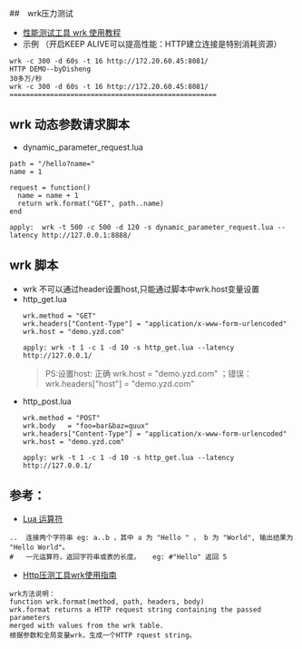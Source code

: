 ##　wrk压力测试
- [性能测试工具 wrk 使用教程](https://www.cnblogs.com/quanxiaoha/p/10661650.html)
- 示例 （开启KEEP ALIVE可以提高性能：HTTP建立连接是特别消耗资源）

```
wrk -c 300 -d 60s -t 16 http://172.20.60.45:8081/
HTTP DEMO--byDisheng
30多万/秒
wrk -c 300 -d 60s -t 16 http://172.20.60.45:8081/
===================================================

```

## wrk 动态参数请求脚本
- dynamic_parameter_request.lua
```
path = "/hello?name="
name = 1

request = function()
  name = name + 1
  return wrk.format("GET", path..name)
end

apply:  wrk -t 500 -c 500 -d 120 -s dynamic_parameter_request.lua --latency http://127.0.0.1:8888/
```

## wrk 脚本 
- wrk 不可以通过header设置host,只能通过脚本中wrk.host变量设置
- http_get.lua
    ```
    wrk.method = "GET"
    wrk.headers["Content-Type"] = "application/x-www-form-urlencoded"
    wrk.host = "demo.yzd.com"
    
    apply: wrk -t 1 -c 1 -d 10 -s http_get.lua --latency http://127.0.0.1/
    ```
    > PS:设置host: 正确 wrk.host = "demo.yzd.com" ；错误：wrk.headers["host"] = "demo.yzd.com"
- http_post.lua
    ```
    wrk.method = "POST"
    wrk.body   = "foo=bar&baz=quux"
    wrk.headers["Content-Type"] = "application/x-www-form-urlencoded"
    wrk.host = "demo.yzd.com"
    
    apply: wrk -t 1 -c 1 -d 10 -s http_get.lua --latency http://127.0.0.1/
    ```
## 参考：
- [Lua 运算符](https://www.runoob.com/lua/lua-miscellaneous-operator.html)
```
..	连接两个字符串	eg: a..b ，其中 a 为 "Hello " ， b 为 "World", 输出结果为 "Hello World"。
#	一元运算符，返回字符串或表的长度。	eg: #"Hello" 返回 5
```
- [Http压测工具wrk使用指南](https://www.cnblogs.com/jiftle/p/7158291.html)
```
wrk方法说明：
function wrk.format(method, path, headers, body)
wrk.format returns a HTTP request string containing the passed parameters
merged with values from the wrk table.
根据参数和全局变量wrk，生成一个HTTP rquest string。
```